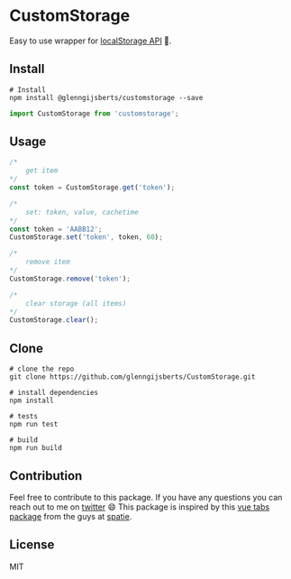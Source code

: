 # CustomStorage

Easy to use wrapper for [localStorage API](https://developer.mozilla.org/en-US/docs/Web/API/Window/localStorage) 🧠.

## Install

```shell
# Install
npm install @glenngijsberts/customstorage --save
```

```javascript
import CustomStorage from 'customstorage';
```

## Usage

```javascript
/*
    get item
*/
const token = CustomStorage.get('token');

/*
    set: token, value, cachetime
*/
const token = 'AABB12';
CustomStorage.set('token', token, 60);

/*
    remove item
*/
CustomStorage.remove('token');

/*
    clear storage (all items)
*/
CustomStorage.clear();
```

## Clone
```shell
# clone the repo
git clone https://github.com/glenngijsberts/CustomStorage.git

# install dependencies
npm install

# tests
npm run test

# build
npm run build
```

## Contribution

Feel free to contribute to this package. If you have any questions you can reach out to me on [twitter](https://twitter.com/glenngijsberts) 😄 This package is inspired by this [vue tabs package](https://github.com/spatie/vue-tabs-component) from the guys at [spatie](https://github.com/spatie).

## License

MIT

